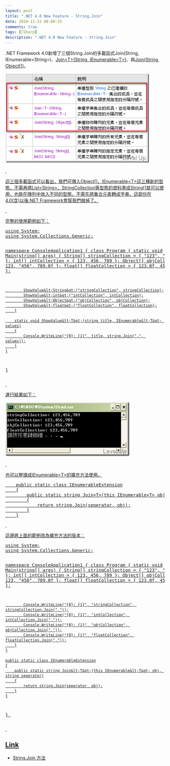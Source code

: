 ```yaml
---
layout: post
title: ".NET 4.0 New Feature - String.Join"
date: 2010-11-22 08:08:33
comments: true
tags: [CSharp]
description: ".NET 4.0 New Feature - String.Join"
---
```

<p>.NET Framework 4.0新增了三個String.Join的多載函式Join(String, IEnumerable&lt;String&gt;)</a>、<a href="http://msdn.microsoft.com/zh-tw/library/dd992421.aspx" target="_blank">Join&lt;T&gt;(String, IEnumerable&lt;T&gt;)</a>、與<a href="http://msdn.microsoft.com/zh-tw/library/dd988350.aspx" target="_blank">Join(String, Object[])</a>。</p>  <p><a href="http://files.dotblogs.com.tw/larrynung/1011/.NET4.0NewFeatureString.Join_10FED/image_2.png"><img style="border-top-width: 0px; border-left-width: 0px; border-bottom-width: 0px; border-right-width: 0px" height="282" alt="image" src="\images\posts\19630\image_thumb.png" width="455" border="0" /></p>  <p> </p>  <p>這三個多載函式可以看出，我們可傳入Object[]、IEnumerable&lt;T&gt;這三種新的型態，不需再將List&lt;String&gt;、StringCollection等型態的資料塞成String[]就可以使用，也能在陣列中放入不同的型態，不需先將集合元素轉成字串，這部份在4.0(含)以後.NET Framework會幫我們做掉了。</p>  <p> </p>  <p>完整的使用範例如下：</p>  <div class="wlWriterSmartContent" id="scid:812469c5-0cb0-4c63-8c15-c81123a09de7:99ea9bb6-c682-4142-926d-d61fcc62131b" style="padding-right: 0px; display: inline; padding-left: 0px; float: none; padding-bottom: 0px; margin: 0px; padding-top: 0px"><pre name="code" class="c#">using System;
using System.Collections.Generic;

namespace ConsoleApplication1
{
    class Program
    {
        static void Main(string[] args)
        {
            String[] stringCollection = { "123", "456", "789" };
            int[] intCollection = { 123, 456, 789 };
            Object[] objCollection = { 123, "456", 789.0f };
            float[] floatCollection = { 123.0f, 456.0f, 789.0f };

            ShowValue&lt;String&gt;("stringCollection", stringCollection);
            ShowValue&lt;int&gt;("intCollection", intCollection);
            ShowValue&lt;Object&gt;("objCollection", objCollection);
            ShowValue&lt;float&gt;("floatCollection", floatCollection);
        }

        static void ShowValue&lt;T&gt;(string title, IEnumerable&lt;T&gt; values)
        {
            Console.WriteLine("{0}: {1}", title, string.Join(",", values));
        }
    }
}</pre></div>

<p> </p>

<p>運行結果如下：</p>

<p><img style="border-top-width: 0px; border-left-width: 0px; border-bottom-width: 0px; border-right-width: 0px" height="171" alt="image" src="\images\posts\19630\image_thumb_1.png" width="393" border="0" /></p>

<p> </p>

<p>也可以整理成IEnumerable&lt;T&gt;的擴充方法使用。</p>

<div class="wlWriterSmartContent" id="scid:812469c5-0cb0-4c63-8c15-c81123a09de7:881b9d8b-0f34-486f-89c8-621cec7005d3" style="padding-right: 0px; display: inline; padding-left: 0px; float: none; padding-bottom: 0px; margin: 0px; padding-top: 0px"><pre name="code" class="c#">    public static class IEnumerableExtension
    {
        public static string Join&lt;T&gt;(this IEnumerable&lt;T&gt; obj, string seperator)
        {
            return string.Join(seperator, obj);
        }
    }</pre></div>

<p> </p>

<p>這邊將上面的範例改為擴充方法的版本：</p>

<div class="wlWriterSmartContent" id="scid:812469c5-0cb0-4c63-8c15-c81123a09de7:26b2cbc0-5d38-44b8-ada8-a65931557e5e" style="padding-right: 0px; display: inline; padding-left: 0px; float: none; padding-bottom: 0px; margin: 0px; padding-top: 0px"><pre name="code" class="c#">using System;
using System.Collections.Generic;

namespace ConsoleApplication1
{
    class Program
    {
        static void Main(string[] args)
        {
            String[] stringCollection = { "123", "456", "789" };
            int[] intCollection = { 123, 456, 789 };
            Object[] objCollection = { 123, "456", 789.0f };
            float[] floatCollection = { 123.0f, 456.0f, 789.0f };

            Console.WriteLine("{0}: {1}", "stringCollection", stringCollection.Join(","));
            Console.WriteLine("{0}: {1}", "intCollection", intCollection.Join(","));
            Console.WriteLine("{0}: {1}", "objCollection", objCollection.Join(","));
            Console.WriteLine("{0}: {1}", "floatCollection", floatCollection.Join(","));
        }
    }

    public static class IEnumerableExtension
    {
        public static string Join&lt;T&gt;(this IEnumerable&lt;T&gt; obj, string seperator)
        {
            return string.Join(seperator, obj);
        }
    }
}
</pre></div>

<p> </p>

<h2>Link</h2>

<ul>
  <li>String.Join 方法 </li>
</ul>